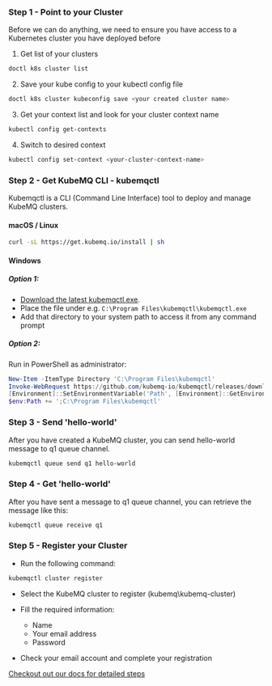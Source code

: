 
### Step 1 - Point to your Cluster

Before we can do anything, we need to ensure you have access to a Kubernetes cluster you have deployed before

1. Get list of your clusters
```bash
doctl k8s cluster list
```

2. Save your kube config to your kubectl config file
```bash
doctl k8s cluster kubeconfig save <your created cluster name>
```

3. Get your context list and look for your cluster context name
```bash
kubectl config get-contexts
```

4. Switch to desired context

```bash
kubectl config set-context <your-cluster-context-name>
```

### Step 2 - Get KubeMQ CLI - kubemqctl

Kubemqctl is a CLI (Command Line Interface) tool to deploy and manage KubeMQ clusters.

#### macOS / Linux

```bash
curl -sL https://get.kubemq.io/install | sh 
```
#### Windows

##### Option 1:

- [Download the latest kubemqctl.exe](https://github.com/kubemq-io/kubemqctl/releases/download/latest/kubemqctl.exe).
- Place the file under e.g. `C:\Program Files\kubemqctl\kubemqctl.exe`
- Add that directory to your system path to access it from any command prompt

##### Option 2:
Run in PowerShell as administrator:

```powershell
New-Item -ItemType Directory 'C:\Program Files\kubemqctl'
Invoke-WebRequest https://github.com/kubemq-io/kubemqctl/releases/download/latest/kubemqctl.exe -OutFile 'C:\Program Files\kubemqctl\kubemqctl.exe'
[Environment]::SetEnvironmentVariable('Path', [Environment]::GetEnvironmentVariable('Path', [EnvironmentVariableTarget]::Machine) + ';C:\Program Files\kubemqctl', [EnvironmentVariableTarget]::Machine)
$env:Path += ';C:\Program Files\kubemqctl'
```


### Step 3 - Send 'hello-world'

After you have created a KubeMQ cluster, you can send hello-world message to q1 queue channel.

``` bash
kubemqctl queue send q1 hello-world
```

### Step 4 - Get 'hello-world'

After you have sent a message to q1 queue channel, you can retrieve the message like this:

``` bash
kubemqctl queue receive q1
```


### Step 5 - Register your Cluster

- Run the following command:

```bash
kubemqctl cluster register
```

- Select the KubeMQ cluster to register (kubemq\kubemq-cluster)
- Fill the required information:
  - Name
  - Your email address
  - Password


- Check your email account and complete your registration

[Checkout out our docs for detailed steps](https://docs.kubemq.io/operations/register.html)

